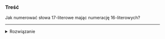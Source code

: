 ### Treść
Jak numerować słowa 17-literowe mając numerację 16-literowych?

------
<details><summary>Rozwiązanie</summary>
<p>
    
Numerujemy z nakładaniem. 

Dokładniej, mając `x_1, x_2, ..., x_k` 16-literowe numeracje, tworzymy pary `<x_1, x_2>, <x_2, x_3>, ..., <x_{k-1}, x_k>`.

Załóżmy, że tekst który chcemy opisać to `S = a1a2...an`, gdzie `ai` to i-ty znak napisu S

Numeracje `x_1` i `x_2` opisują nastepujące podsłowa `x_1 = a1a2...a16` oraz `x_2 = a2a3...a17`

Możemy zauważyć, że teksty numerowane przez `x_1` i `x_2` mają wspólne 15 elementów. Unikalny element `x_1` to `a1` a `x_2` to `a17`.

Wtedy para z = `<x_1, x_2>` wskazuje na tekst numerowany przez `x_1` oraz unikalną literę `x_2`(lub równoważnie unikalnej literze `x_1` oraz tekstowi `x_2`).
